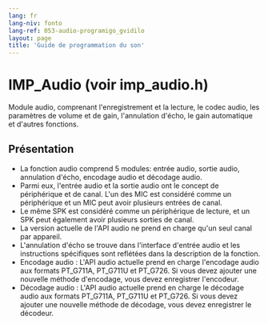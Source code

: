 ```yaml
---
lang: fr
lang-niv: fonto
lang-ref: 053-audio-programigo_gvidilo
layout: page
title: 'Guide de programmation du son'
---
```


# IMP_Audio \(voir imp_audio.h\)

Module audio, comprenant l'enregistrement et la lecture, le codec audio, les paramètres de volume et de gain, l'annulation d'écho, le gain automatique et d'autres fonctions.

## Présentation
* La fonction audio comprend 5 modules: entrée audio, sortie audio, annulation d'écho, encodage audio et décodage audio.
 * Parmi eux, l'entrée audio et la sortie audio ont le concept de périphérique et de canal. L'un des MIC est considéré comme un périphérique et un MIC peut avoir plusieurs entrées de canal.
 * Le même SPK est considéré comme un périphérique de lecture, et un SPK peut également avoir plusieurs sorties de canal.
 * La version actuelle de l'API audio ne prend en charge qu'un seul canal par appareil.
 * L'annulation d'écho se trouve dans l'interface d'entrée audio et les instructions spécifiques sont reflétées dans la description de la fonction.
 * Encodage audio : L'API audio actuelle prend en charge l'encodage audio aux formats PT_G711A, PT_G711U et PT_G726. Si vous devez ajouter une nouvelle méthode d'encodage, vous devez enregistrer l'encodeur.
 * Décodage audio : L'API audio actuelle prend en charge le décodage audio aux formats PT_G711A, PT_G711U et PT_G726. Si vous devez ajouter une nouvelle méthode de décodage, vous devez enregistrer le décodeur.
